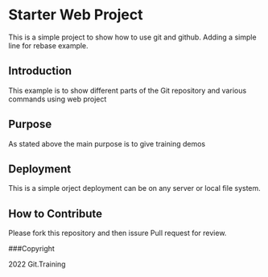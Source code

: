# Starter Web Project

This is a simple project to show how to use git and github. Adding a simple line for rebase example.

## Introduction

This example is to show different parts of the Git repository and various commands using web project

## Purpose

As stated above the main purpose is to give training demos 

## Deployment 

This is a simple orject deployment can be on any server or local file system.

## How to Contribute

Please fork this repository and then issure Pull request for review. 

###Copyright

2022 Git.Training
